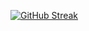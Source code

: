 [![GitHub Streak](https://github-readme-streak-stats-omega-nine.vercel.app?user=avnishcodes&theme=onedark-duo)](https://git.io/streak-stats)
